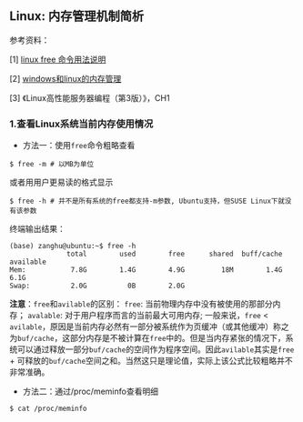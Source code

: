 ## Linux: 内存管理机制简析

参考资料：

\[1\] [linux free 命令用法说明](https://www.imooc.com/article/26314)

\[2\] [windows和linux的内存管理](https://www.cnblogs.com/dartagnan/archive/2011/06/15/2126880.html)

\[3\] 《Linux高性能服务器编程（第3版）》，CH1

### 1.查看Linux系统当前内存使用情况

* 方法一：使用`free`命令粗略查看

```shell
$ free -m # 以MB为单位
```

或者用用户更易读的格式显示

```shell
$ free -h # 并不是所有系统的free都支持-m参数, Ubuntu支持，但SUSE Linux下就没有该参数
```

终端输出结果：
```shell
(base) zanghu@ubuntu:~$ free -h
              total        used        free      shared  buff/cache   available
Mem:           7.8G        1.4G        4.9G         18M        1.4G        6.1G
Swap:          2.0G          0B        2.0G
```

**注意**：`free`和`avilable`的区别：
`free`: 当前物理内存中没有被使用的那部分内存；
`avalable`: 对于用户程序而言的当前最大可用内存; 
一般来说，`free` < `avilable`，原因是当前内存必然有一部分被系统作为页缓冲（或其他缓冲）称之为`buf/cache`，这部分内存是不被计算在`free`中的。但是当内存紧张的情况下，系统可以通过释放一部分`buf/cache`的空间作为程序空间。因此`avilable`其实是`free` + 可释放的`buf/cache`空间之和。当然这只是理论值，实际上该公式比较粗略并不非常准确。

* 方法二：通过/proc/meminfo查看明细

```shell
$ cat /proc/meminfo
```